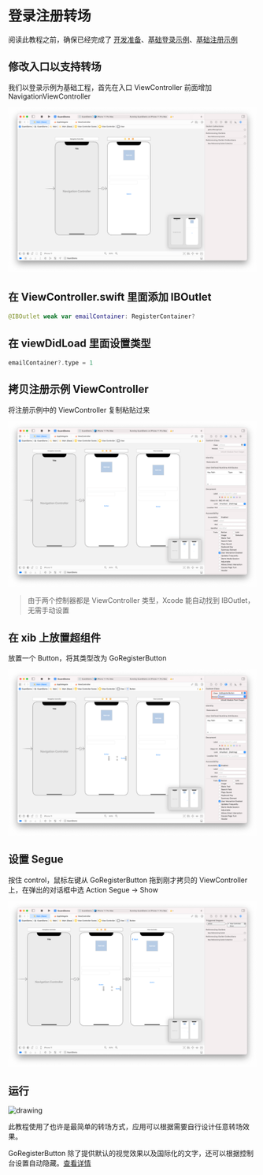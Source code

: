 # 登录注册转场

<LastUpdated/>

阅读此教程之前，确保已经完成了 [开发准备](/reference-new/mobile-and-client-applications/sdk-for-ios/develop)、[基础登录示例](./basic-login.md)、[基础注册示例](./basic-register.md)

## 修改入口以支持转场

我们以登录示例为基础工程，首先在入口 ViewController 前面增加 NavigationViewController

![](./images/login2register1.png)

## 在 ViewController.swift 里面添加 IBOutlet
```swift
@IBOutlet weak var emailContainer: RegisterContainer?
```

## 在 viewDidLoad 里面设置类型
```swift
emailContainer?.type = 1
```

## 拷贝注册示例 ViewController

将注册示例中的 ViewController 复制粘贴过来

![](./images/login2register2.png)

>由于两个控制器都是 ViewController 类型，Xcode 能自动找到 IBOutlet，无需手动设置

## 在 xib 上放置超组件

放置一个 Button，将其类型改为 GoRegisterButton

![](./images/login2register3.png)

## 设置 Segue

按住 control，鼠标左键从 GoRegisterButton 拖到刚才拷贝的 ViewController 上，在弹出的对话框中选 Action Segue -> Show

![](./images/login2register4.png)

## 运行

<img src="./../gif/login2register.gif" alt="drawing" width="400"/>

此教程使用了也许是最简单的转场方式，应用可以根据需要自行设计任意转场效果。

GoRegisterButton 除了提供默认的视觉效果以及国际化的文字，还可以根据控制台设置自动隐藏。[查看详情](./../basic/go-register-button.md)
